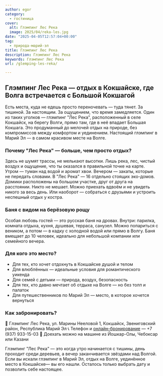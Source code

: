 ```yaml
---
author: egor
category:
  - гостиница
cover:
  alt: Глэмпинг Лес Река
  image: 2025/04/reka-les.jpg
date: "2025-04-05T12:57:04+00:00"
tag:
  - природа-марий-эл
title: Глэмпинг Лес Река
description: Глэмпинг Лес Река
keywords: Глэмпинг Лес Река
url: /glemping-les-reka/

---
```

## Глэмпинг Лес Река — отдых в Кокшайске, где Волга встречается с Большой Кокшагой

Есть места, куда не едешь просто переночевать — туда тянет. За тишиной. За настоящим. За ощущением, что время замедляется. Один из таких уголков — глэмпинг "Лес Река", расположенный в селе Кокшайск, на берегу Волги, прямо там, где в неё впадает Большая Кокшага. Это продуманный до мелочей отдых на природе, без компромиссов между комфортом и уединением. Настоящий глэмпинг в Марий Эл — в самом красивом месте на Волге.

### Почему "Лес Река" — больше, чем просто отдых?

Здесь не шумят трассы, не мелькают высотки. Лишь река, лес, чистый воздух и ощущение, что ты оказался в правильной точке на карте. Утром — туман над водой и аромат хвои. Вечером — закаты, которые не передать словами. В "Лес Река" — 16 отдельно стоящих эко-домов. Домики расположены на большом участке, друг от друга на расстоянии. Никто не мешает. Можно приехать вдвоём и не увидеть никого за весь день. Или наоборот — собраться с друзьями и устроить неспешный отдых у костра.

### Баня с видом на берёзовую рощу

Особая любовь гостей — это русская баня на дровах. Внутри: парилка, комната отдыха, кухня, душевая, терраса, санузел.
Можно попариться с веником, а потом — в кадку с холодной водой или прямо в Волгу. Баня вмещает до 10 человек, идеально для небольшой компании или семейного вечера.

### Для кого это место?

- Для тех, кто хочет отдохнуть в Кокшайске душой и телом
- Для влюблённых — идеальные условия для романтического уикенда
- Для семей с детьми — природа, воздух, безопасность
- Для тех, кто давно мечтает об отдыхе на Волге — но без толп и палаток
- Для путешественников по Марий Эл — место, в которое хочется вернуться

### Как забронировать?

📍 Глэмпинг Лес Река, ул. Марины Нееловой 1, Кокшайск, Звениговский район, Республика Марий Эл
📞 Телефон и [онлайн-бронирование](https://lesreka12.ru/) — +7 (937) 933-15-03
🚗 Доехать можно на машине из Йошкар-Олы, Чебоксар или Казани

Глэмпинг "Лес Река" — это когда утро начинается с тишины, день проходит среди деревьев, а вечер заканчивается звёздами над Волгой. Если вы искали глэмпинг в Марий Эл, отдых на Волге, уединённое место в Кокшайске— вы его нашли. Осталось только выбрать дату и позволить себе настоящее.
